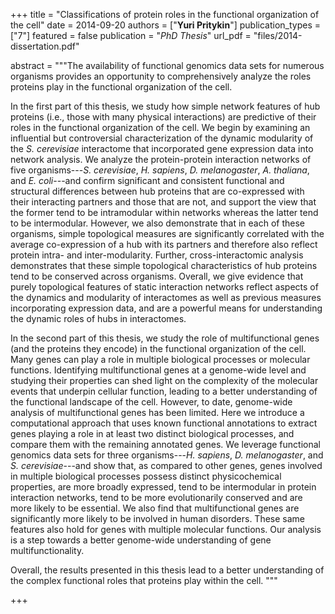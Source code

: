 +++
title = "Classifications of protein roles in the functional organization of the cell"
date = 2014-09-20
authors = ["**Yuri Pritykin**"]
publication_types = ["7"]
featured = false
publication = "*PhD Thesis*"
url_pdf = "files/2014-dissertation.pdf"

abstract = """The availability of functional genomics data sets
for numerous organisms provides an opportunity to comprehensively analyze the roles proteins play in the functional organization of the cell.

In the first part of this thesis, we study how simple network features of hub proteins
(i.e., those with many physical interactions)
are predictive of their roles in the functional organization of the cell.
We begin by examining an influential but controversial characterization of the dynamic modularity of the *S. cerevisiae* interactome that incorporated gene expression data into network analysis.
We analyze the protein-protein interaction networks of five organisms---*S. cerevisiae*, *H. sapiens*, *D. melanogaster*, *A. thaliana*, and *E. coli*---and confirm significant and consistent functional and structural differences between hub proteins that are co-expressed with their interacting partners and those that are not, and support the view that the former tend to be intramodular within networks whereas the latter tend to be intermodular. However, we also demonstrate that in each of these organisms, simple topological measures are significantly correlated with the average co-expression of a hub with its partners
and therefore also reflect protein intra- and inter-modularity. Further, cross-interactomic analysis demonstrates that these simple topological characteristics of hub proteins tend to be conserved across organisms. Overall, we give evidence that purely topological features of static interaction networks reflect aspects of the dynamics and modularity of interactomes as well as previous measures incorporating expression data, and are a powerful means for understanding the dynamic roles of hubs in interactomes.

In the second part of this thesis, we study the role of multifunctional genes (and the proteins they encode) 
in the functional organization of the cell.
Many genes can play a role in multiple biological processes or molecular functions.
Identifying multifunctional genes at a genome-wide level and
studying their properties can shed light on the complexity
of the molecular events that underpin cellular function,
leading to a better understanding of the functional landscape of the cell.
However, to date, genome-wide analysis of multifunctional genes has been limited. 
Here we introduce a computational approach that uses known functional annotations
to extract genes playing a role in at least two distinct 
biological processes, and compare them
with the remaining annotated genes.
We leverage functional genomics data sets for three organisms---*H. sapiens*,
*D. melanogaster*, and *S. cerevisiae*---and
show that, as compared to other genes, genes involved in multiple biological processes
possess distinct physicochemical properties, are more broadly expressed,
tend to be intermodular in protein interaction networks, tend to be more evolutionarily conserved and are more likely to be essential.
We also find that multifunctional genes are significantly more likely to be involved in human disorders.
These same features also hold for genes with multiple molecular functions.
Our analysis is a step towards a better genome-wide understanding
of gene multifunctionality.

Overall, the results presented in this thesis lead to a better understanding of the complex functional roles that proteins play within the cell.
"""

+++

